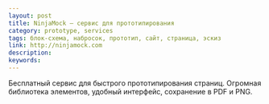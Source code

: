 ```yaml
---
layout: post
title: NinjaMock — сервис для прототипирования
category: prototype, services
tags: блок-схема, набросок, прототип, сайт, страница, эскиз
link: http://ninjamock.com
description:
keywords:
---
```


<p>Бесплатный сервис для быстрого прототипирования страниц. Огромная библиотека элементов, удобный интерфейс, сохранение в PDF и PNG.</p>
